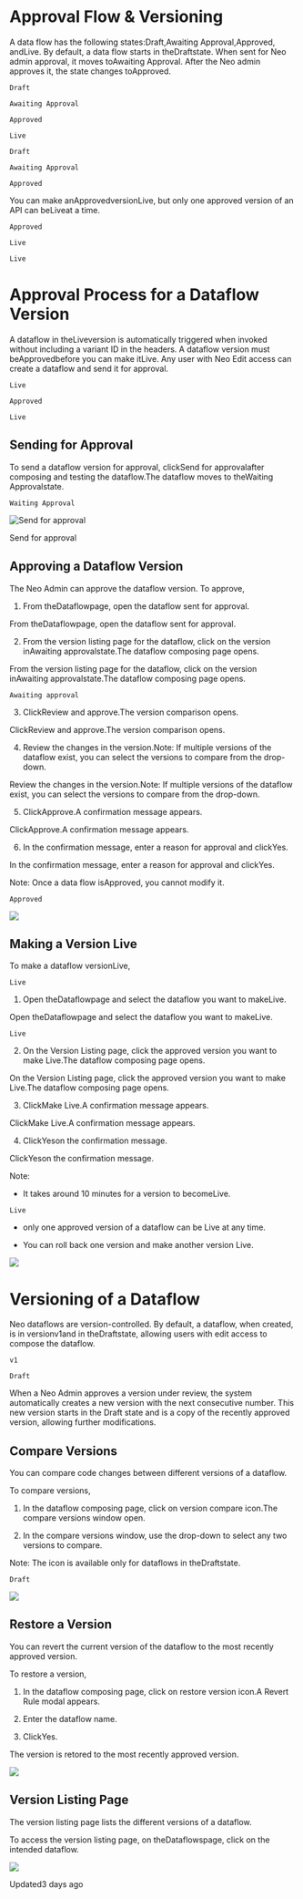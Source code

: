 # Approval Flow & Versioning

A data flow has the following states:Draft,Awaiting Approval,Approved, andLive. By default, a data flow starts in theDraftstate. When sent for Neo admin approval, it moves toAwaiting Approval. After the Neo admin approves it, the state changes toApproved.

`Draft`

`Awaiting Approval`

`Approved`

`Live`

`Draft`

`Awaiting Approval`

`Approved`

You can make anApprovedversionLive, but only one approved version of an API can beLiveat a time.

`Approved`

`Live`

`Live`

# Approval Process for a Dataflow Version

A dataflow in theLiveversion is automatically triggered when invoked without including a variant ID in the headers. A dataflow version must beApprovedbefore you can make itLive. Any user with Neo Edit access can create a dataflow and send it for approval.

`Live`

`Approved`

`Live`

## Sending for Approval

To send a dataflow version for approval, clickSend for approvalafter composing and testing the dataflow.The dataflow moves to theWaiting Approvalstate.

`Waiting Approval`

![Send for approval](https://files.readme.io/c18e825ddf39890c8d2f008883b7d5048cbfea4698ce2bd0f61a15bebbc453b0-send_for_approval.png)

Send for approval

## Approving a Dataflow Version

The Neo Admin can approve the dataflow version. To approve,

1. From theDataflowpage, open the dataflow sent for approval.

From theDataflowpage, open the dataflow sent for approval.

2. From the version listing page for the dataflow, click on the version inAwaiting approvalstate.The dataflow composing page opens.

From the version listing page for the dataflow, click on the version inAwaiting approvalstate.The dataflow composing page opens.

`Awaiting approval`

3. ClickReview and approve.The version comparison opens.

ClickReview and approve.The version comparison opens.

4. Review the changes in the version.Note:  If multiple versions of the dataflow exist, you can select the versions to compare from the drop-down.

Review the changes in the version.Note:  If multiple versions of the dataflow exist, you can select the versions to compare from the drop-down.

5. ClickApprove.A confirmation message appears.

ClickApprove.A confirmation message appears.

6. In the confirmation message, enter a reason for approval and clickYes.

In the confirmation message, enter a reason for approval and clickYes.

Note: Once a data flow isApproved, you cannot modify it.

`Approved`

![](https://files.readme.io/2924e1f49efcbf12e116d40c521b0cd20cb000cf386682ce5f099fa2ff3e7f4e-Approve_and_Make_Live_1_online-video-cutter.com.gif)

## Making a Version Live

To make a dataflow versionLive,

`Live`

1. Open theDataflowpage and select the dataflow you want to makeLive.

Open theDataflowpage and select the dataflow you want to makeLive.

`Live`

2. On the Version Listing page, click the approved version you want to make Live.The dataflow composing page opens.

On the Version Listing page, click the approved version you want to make Live.The dataflow composing page opens.

3. ClickMake Live.A confirmation message appears.

ClickMake Live.A confirmation message appears.

4. ClickYeson the confirmation message.

ClickYeson the confirmation message.

Note:

- It takes around 10 minutes for a version to becomeLive.

`Live`

- only one approved version of a dataflow can be Live at any time.

- You can roll back one version and make another version Live.

![](https://files.readme.io/7d050eba4f3aa75868f65202bb2d4e49d33f9d4d5ad8425b85fe5780fbdede0c-Make_Live.png)

# Versioning of a Dataflow

Neo dataflows are version-controlled. By default, a dataflow, when created, is in versionv1and in theDraftstate, allowing users with edit access to compose the dataflow.

`v1`

`Draft`

When a Neo Admin approves a version under review, the system automatically creates a new version with the next consecutive number. This new version starts in the Draft state and is a copy of the recently approved version, allowing further modifications.

## Compare Versions

You can compare code changes between different versions of a dataflow.

To compare versions,

1. In the dataflow composing page, click on version compare icon.The compare versions window open.

2. In the compare versions window, use the drop-down to select any two versions to compare.

Note:  The icon is available only for dataflows in theDraftstate.

`Draft`

![](https://files.readme.io/7f38477da66fea0f2e7df6e0748cddd09721cabbcc923f2069a78f68c8c105bf-compare_versions.gif)

## Restore a Version

You can revert the current version of the dataflow to the most recently approved version.

To restore a version,

1. In the dataflow composing page, click on restore version icon.A Revert Rule modal appears.

2. Enter the dataflow name.

3. ClickYes.

The version is retored to the most recently approved version.

![](https://files.readme.io/fc801ff47ed0e88360d3aa5ef960ddbb007fed2f29691f4e9c8a6b010f677bcd-restore_version.gif)

## Version Listing Page

The version listing page lists the different versions of a dataflow.

To access the version listing page, on theDataflowspage, click on the intended dataflow.

![](https://files.readme.io/fc592b2e13abea3620c60abd54f770ac36a2a4ade91362d5c180f1fea8449ad9-version_listing_page.png)

Updated3 days ago